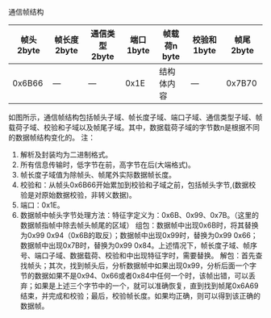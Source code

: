 通信帧结构

帧头2byte | 帧长度2byte | 通信类型2byte | 端口1byte | 帧载荷n byte |校验和1byte | 帧尾2byte 
---- | --- | --- | --- | --- | --- | ---
0x6B66 |	— | — | 0x1E | 结构体内容 |	— |	0x7B70


如图所示，通信帧结构包括帧头子域、帧长度子域、端口子域、通信类型子域、帧载荷子域、校验和子域以及帧尾子域。其中，数据载荷子域的字节数n是根据不同的数据帧结构变化的。
注：
1.	解析及封装均为二进制格式。
2. 所有信息传输时，低字节在前，高字节在后(大端格式)。
3. 帧长度子域值为除帧头、帧尾外实际数据帧长度。
4. 校验和：从帧头0x6B66开始累加到校验和子域之前，包括帧头字节,(数据校验是对原始数据校验，非转义数据)。
5. 端口：0x1E。
7. 数据帧中帧头字节处理方法：特征字定义为：0x6B、0x99、0x7B。（这里的数据帧指帧中除去帧头帧尾的区域）
组包：数据帧中出现0x6B时，将其替换为0x99 0x94（0x6B的取反）；数据帧中出现0x99时，替换为0x99 0x66；数据帧中出现0x7B时，替换为0x99 0x84。上述情况下，帧长度子域、帧序号、端口子域、数据载荷、校验和中出现特征字时，需要替换。
解包：首先查找帧头；其次，找到帧头后，分析数据帧中如果出现0x99，分析后面一个字节的数据如果不是0x94、0x66或者0x84中任何一个时，该帧出错，可以丢弃；如果是上述三个字节中的一个，就可以准确恢复，直到找到帧尾0x6A69结束，并完成和校验；最后，校验帧长度。如果均正确，则可以得到该正确的数据帧。
